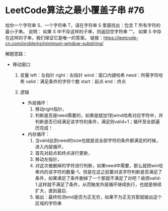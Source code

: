 # LeetCode算法之最小覆盖子串 #76

给你一个字符串 S、一个字符串 T，请在字符串 S 里面找出：包含 T 所有字符的最小子串。
说明：
如果 S 中不存这样的子串，则返回空字符串 ""。
如果 S 中存在这样的子串，我们保证它是唯一的答案。
链接：https://leetcode-cn.com/problems/minimum-window-substring/

解题思路：
- 移动窗口
    1. 变量
        left：左指针
        right：右指针
        wind：窗口内键哈希
        need：所需字符哈希
        valid：满足条件的字符个数
        start：起点
        end：终点

    2. 逻辑
        - 外层循环：
            1. 移动right指针，
            2. 判断是否是need需要的，如果是就加1到wind哈希对应字符中，并判断是否已经满足该字符的条件，满足则valid+1；循环至全部遍历完成！
        - 内存循环：
            1. 当valid达到need的size也就是说全部字符的条件都满足的时候，进入内层循环，
            2. 首先对起点和终点进行更新，
            3. 移动左指针，
            4. 对这次被删掉的字符进行判断，如果need中需要，那么就把win哈希内的该字符的数量-1，但是在这之前要对该字符判断是否满足了条件，如果满足了条件删掉了一个那就不满足了对吧？故把valid-1.这样就不满足了条件，从而触发外层循环继续执行，也就是继续扩大，直到最后.
            5. 输出：最终检测end是否为正无穷，如果不为正无穷那就输出这个区域的字符串

